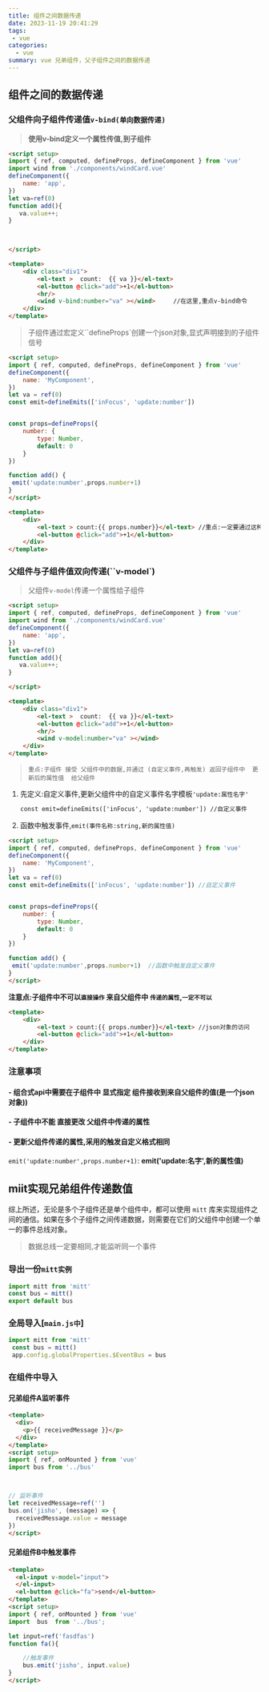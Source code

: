 ```yaml
---
title: 组件之间数据传递
date: 2023-11-19 20:41:29
tags:
 - vue
categories:
  - vue
summary: vue 兄弟组件，父子组件之间的数据传递
---
```

## 组件之间的数据传递

### 父组件向子组件传递值`v-bind(单向数据传递)`

> **使用v-bind定义一个属性传值,到子组件**

```html
<script setup>
import { ref, computed, defineProps, defineComponent } from 'vue'
import wind from './components/windCard.vue'
defineComponent({
    name: 'app',
})
let va=ref(0)
function add(){
   va.value++;
}
	


</script>

<template>
    <div class="div1">
        <el-text >  count:  {{ va }}</el-text>
        <el-button @click="add">+1</el-button>
        <hr/>
        <wind v-bind:number="va" ></wind>     //在这里,重点v-bind命令
    </div>
</template>
```

> 子组件通过宏定义``defineProps`创建一个json对象,显式声明接到的子组件信号

```html
<script setup>
import { ref, computed, defineProps, defineComponent } from 'vue'
defineComponent({
    name: 'MyComponent',
})
let va = ref(0)
const emit=defineEmits(['inFocus', 'update:number'])


const props=defineProps({
    number: {
        type: Number,
        default: 0
    }
})

function add() {
 emit('update:number',props.number+1)
}
</script>

<template>
    <div>
        <el-text > count:{{ props.number}}</el-text> //重点:一定要通过这种方式来访问接收到属性值,json对象
        <el-button @click="add">+1</el-button>
    </div>
</template>
```

### 父组件与子组件值双向传递(``v-model`)

> 父组件`v-model`传递一个属性给子组件

```html
<script setup>
import { ref, computed, defineProps, defineComponent } from 'vue'
import wind from './components/windCard.vue'
defineComponent({
    name: 'app',
})
let va=ref(0)
function add(){
   va.value++;
}

</script>

<template>
    <div class="div1">
        <el-text >  count:  {{ va }}</el-text>
        <el-button @click="add">+1</el-button>
        <hr/>
        <wind v-model:number="va" ></wind>
    </div>
</template>
```

> `重点:子组件 接受 父组件中的数据,并通过 (自定义事件,再触发) 返回子组件中  更新后的属性值  给父组件`

1. 先定义:自定义事件,更新父组件中的自定义事件名字模板`'update:属性名字'`
   
   ```html
   const emit=defineEmits(['inFocus', 'update:number']) //自定义事件
   ```

2. 函数中触发事件,`emit(事件名称:string,新的属性值)`

```html
<script setup>
import { ref, computed, defineProps, defineComponent } from 'vue'
defineComponent({
    name: 'MyComponent',
})
let va = ref(0)
const emit=defineEmits(['inFocus', 'update:number']) //自定义事件


const props=defineProps({
    number: {
        type: Number,
        default: 0
    }
})

function add() {
 emit('update:number',props.number+1)  //函数中触发自定义事件
}
</script>
```

**注意点:子组件中不可以` 直接操作 `  来自父组件中   `传递的属性`,`一定不可以`**

```html
<template>
    <div>
        <el-text > count:{{ props.number}}</el-text> //json对象的访问
        <el-button @click="add">+1</el-button> 
    </div>
</template>
```

### 注意事项

#### - 组合式api中需要在子组件中  显式指定  组件接收到来自父组件的值(是一个json对象))

#### - 子组件中不能 直接更改   父组件中传递的属性

#### - 更新父组件传递的属性,采用的触发自定义格式相同

`emit('update:number',props.number+1)`: **emit('update:名字',新的属性值)**

## miit实现兄弟组件传递数值

综上所述，无论是多个子组件还是单个组件中，都可以使用 `mitt` 库来实现组件之间的通信。如果在多个子组件之间传递数据，则需要在它们的父组件中创建一个单一的事件总线对象。

> 数据总线一定要相同,才能监听同一个事件

### 导出一份`mitt实例`

```JavaScript
import mitt from 'mitt'
const bus = mitt()
export default bus
```

### 全局导入[`main.js中`]

```JavaScript
import mitt from 'mitt'
 const bus = mitt()
 app.config.globalProperties.$EventBus = bus
```

### 在组件中导入

#### 兄弟组件A监听事件

```html
<template>
  <div>
    <p>{{ receivedMessage }}</p>
  </div>
</template>
<script setup>
import { ref, onMounted } from 'vue'
import bus from '../bus'



// 监听事件
let receivedMessage=ref('')
bus.on('jisho', (message) => {
  receivedMessage.value = message
})
</script>
```

#### 兄弟组件B中触发事件

````html
<template>
  <el-input v-model="input">
  </el-input>
  <el-button @click="fa">send</el-button>
</template>
<script setup>
import { ref, onMounted } from 'vue'
import  bus  from '../bus';

let input=ref('fasdfas')
function fa(){

    //触发事件
    bus.emit('jisho', input.value)
}
</script>
````